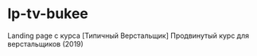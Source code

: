 # lp-tv-bukee
Landing page с курса [Типичный Верстальщик] Продвинутый курс для верстальщиков (2019)
